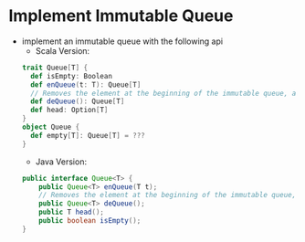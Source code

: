# Implement Immutable Queue
- implement an immutable queue with the following api
    - Scala Version:
    ```scala
	trait Queue[T] {
	  def isEmpty: Boolean
	  def enQueue(t: T): Queue[T]
	  // Removes the element at the beginning of the immutable queue, and returns the new queue.
	  def deQueue(): Queue[T]
	  def head: Option[T]
	}
	object Queue {
	  def empty[T]: Queue[T] = ???
	}
    ```
   - Java Version:
    ```java
	public interface Queue<T> {
	    public Queue<T> enQueue(T t);
	    // Removes the element at the beginning of the immutable queue, and returns the new queue.
	    public Queue<T> deQueue();
	    public T head();
	    public boolean isEmpty();
	}
    ```
